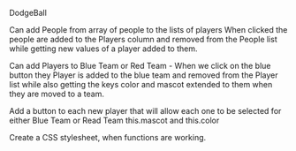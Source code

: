 DodgeBall

<!-- project description -->
Can add People from array of people to the lists of players 
When clicked the people are added to the Players column and removed from the People list while getting new values of a player added to them.

Can add Players to Blue Team or Red Team - 
When we click on the blue button they Player is added to the blue team and removed from the Player list while also getting the keys color and mascot extended to them when they are moved to a team.

Add a button to each new player that will allow each one to be selected for either Blue Team or Read Team this.mascot and this.color


<!-- Getting Started -->



<!-- Prerequisites -->
Create a CSS stylesheet, when functions are working.

<!-- Give examples -->
